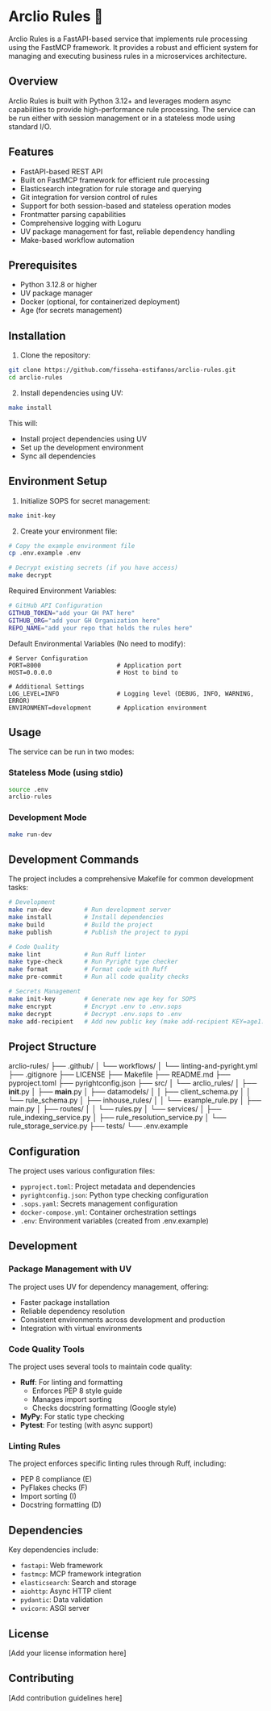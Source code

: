 # Arclio Rules 🚀

Arclio Rules is a FastAPI-based service that implements rule processing using the FastMCP framework. It provides a robust and efficient system for managing and executing business rules in a microservices architecture.

## Overview

Arclio Rules is built with Python 3.12+ and leverages modern async capabilities to provide high-performance rule processing. The service can be run either with session management or in a stateless mode using standard I/O.

## Features

- FastAPI-based REST API
- Built on FastMCP framework for efficient rule processing
- Elasticsearch integration for rule storage and querying
- Git integration for version control of rules
- Support for both session-based and stateless operation modes
- Frontmatter parsing capabilities
- Comprehensive logging with Loguru
- UV package management for fast, reliable dependency handling
- Make-based workflow automation

## Prerequisites

- Python 3.12.8 or higher
- UV package manager
- Docker (optional, for containerized deployment)
- Age (for secrets management)

## Installation

1. Clone the repository:
```bash
git clone https://github.com/fisseha-estifanos/arclio-rules.git
cd arclio-rules
```

2. Install dependencies using UV:
```bash
make install
```

This will:
- Install project dependencies using UV
- Set up the development environment
- Sync all dependencies

## Environment Setup

1. Initialize SOPS for secret management:
```bash
make init-key
```

2. Create your environment file:
```bash
# Copy the example environment file
cp .env.example .env

# Decrypt existing secrets (if you have access)
make decrypt
```

Required Environment Variables:
```bash
# GitHub API Configuration
GITHUB_TOKEN="add your GH PAT here"
GITHUB_ORG="add your GH Organization here"
REPO_NAME="add your repo that holds the rules here"
```

Default Environmental Variables (No need to modify):
```
# Server Configuration
PORT=8000                     # Application port
HOST=0.0.0.0                  # Host to bind to

# Additional Settings
LOG_LEVEL=INFO                # Logging level (DEBUG, INFO, WARNING, ERROR)
ENVIRONMENT=development       # Application environment
```

## Usage

The service can be run in two modes:


### Stateless Mode (using stdio)
```bash
source .env
arclio-rules
```

### Development Mode
```bash
make run-dev
```

## Development Commands

The project includes a comprehensive Makefile for common development tasks:

```bash
# Development
make run-dev         # Run development server
make install         # Install dependencies
make build           # Build the project
make publish         # Publish the project to pypi

# Code Quality
make lint            # Run Ruff linter
make type-check      # Run Pyright type checker
make format          # Format code with Ruff
make pre-commit      # Run all code quality checks

# Secrets Management
make init-key        # Generate new age key for SOPS
make encrypt         # Encrypt .env to .env.sops
make decrypt         # Decrypt .env.sops to .env
make add-recipient   # Add new public key (make add-recipient KEY=age1...)
```

## Project Structure
arclio-rules/
├── .github/
│   └── workflows/
│       └── linting-and-pyright.yml
├── .gitignore
├── LICENSE
├── Makefile
├── README.md
├── pyproject.toml
├── pyrightconfig.json
├── src/
│   └── arclio_rules/
│       ├── __init__.py
│       ├── __main__.py
│       ├── datamodels/
│       │   ├── client_schema.py
│       │   └── rule_schema.py
│       ├── inhouse_rules/
│       │   └── example_rule.py
│       ├── main.py
│       ├── routes/
│       │   └── rules.py
│       └── services/
│           ├── rule_indexing_service.py
│           ├── rule_resolution_service.py
│           └── rule_storage_service.py
├── tests/
└── .env.example


## Configuration

The project uses various configuration files:

- `pyproject.toml`: Project metadata and dependencies
- `pyrightconfig.json`: Python type checking configuration
- `.sops.yaml`: Secrets management configuration
- `docker-compose.yml`: Container orchestration settings
- `.env`: Environment variables (created from .env.example)

## Development

### Package Management with UV

The project uses UV for dependency management, offering:
- Faster package installation
- Reliable dependency resolution
- Consistent environments across development and production
- Integration with virtual environments

### Code Quality Tools

The project uses several tools to maintain code quality:

- **Ruff**: For linting and formatting
  - Enforces PEP 8 style guide
  - Manages import sorting
  - Checks docstring formatting (Google style)
- **MyPy**: For static type checking
- **Pytest**: For testing (with async support)

### Linting Rules

The project enforces specific linting rules through Ruff, including:
- PEP 8 compliance (E)
- PyFlakes checks (F)
- Import sorting (I)
- Docstring formatting (D)

## Dependencies

Key dependencies include:
- `fastapi`: Web framework
- `fastmcp`: MCP framework integration
- `elasticsearch`: Search and storage
- `aiohttp`: Async HTTP client
- `pydantic`: Data validation
- `uvicorn`: ASGI server

## License

[Add your license information here]

## Contributing

[Add contribution guidelines here]